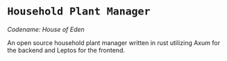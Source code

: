 # `Household Plant Manager`

*Codename: House of Eden*

An open source household plant manager written in rust utilizing Axum for the backend and Leptos for the frontend.
